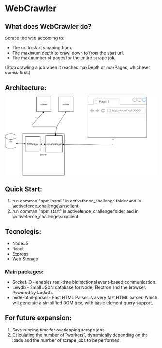 # WebCrawler
## What does WebCrawler do?
 Scrape the web according to:
  
 * The url to start scraping from.
 * The maximum depth to crawl down to from the start url.
 * The max number of pages for the entire scrape job.
  
 (Stop crawling a job when it reaches maxDepth or maxPages,
whichever comes first.)
  
## Architecture:
![diagram](Documentation/WebCrawlerDiagram.png)

## Quick Start:

1. run comman "npm install" in activefence_challenge folder and in \activefence_challenge\src\client.
2. run comman "npm start" in activefence_challenge folder and in \activefence_challenge\src\client.

## Tecnolegis:
* NodeJS
* React
* Express
* Web Storage
### Main packages:
* Socket.IO - enables real-time bidirectional event-based communication.
* Lowdb - Small JSON database for Node, Electron and the browser. Powered by Lodash. 
* node-html-parser - Fast HTML Parser is a very fast HTML parser. Which will generate a simplified DOM tree, with basic element query support.


## For future expansion:
1. Save running time for overlapping scrape jobs.
2. Calculating the number of "workers", dynamically depending on the loads and the number of scrape jobs to be performed.



